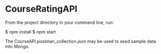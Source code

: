 # CourseRatingAPI

From the project directory in your command line, run:

$ npm install
$ npm start

The CourseAPI.postman_collection.json may be used to seed sample data into Mongo.